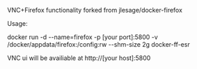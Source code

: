 VNC+Firefox functionality forked from jlesage/docker-firefox

Usage:

docker run -d --name=firefox -p [your port]:5800 -v /docker/appdata/firefox:/config:rw --shm-size 2g docker-ff-esr

VNC ui will be availiable at http://[your host]:5800
